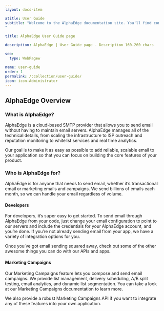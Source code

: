 ```yaml
---
layout: docs-item

atitle: User Guide
subtitle: "Welcome to the AlphaEdge documentation site. You'll find comprehensive guides, documentation, and our tutorials to help you start working with it as quickly as possible, as well as support if you get stuck. Let's jump right in!
"

title: AlphaEdge User Guide page

description: AlphaEdge | User Guide page - Description 160-260 chars

seo:
  type: WebPagew

name: user-guide
order: 1
permalink: /:collection/user-guide/
icon: icon-Administrator
---
```


## AlphaEdge Overview
### What is AlphaEdge?
    
AlphaEdge is a cloud-based SMTP provider that allows you to send email without having to maintain email servers. AlphaEdge manages all of the technical details, from scaling the infrastructure to ISP outreach and reputation monitoring to whitelist services and real time analytics.
    
Our goal is to make it as easy as possible to add reliable, scalable email to your application so that you can focus on building the core features of your product.
    
### Who is AlphaEdge for?
    
AlphaEdge is for anyone that needs to send email, whether it’s transactional email or marketing emails and campaigns. We send billions of emails each month, so we can handle your email regardless of volume.
    
#### Developers
    
For developers, it’s super easy to get started. To send email through AlphaEdge from your code, just change your email configuration to point to our servers and include the credentials for your AlphaEdge account, and you’re done. If you’re not already sending email from your app, we have a variety of integration options for you.
    
Once you’ve got email sending squared away, check out some of the other awesome things you can do with our APIs and apps.
    
#### Marketing Campaigns
    
Our Marketing Campaigns feature lets you compose and send email campaigns. We provide list management, delivery scheduling, A/B split testing, email analytics, and dynamic list segmentation. You can take a look at our Marketing Campaigns documentation to learn more.
    
We also provide a robust Marketing Campaigns API if you want to integrate any of these features into your own application.
